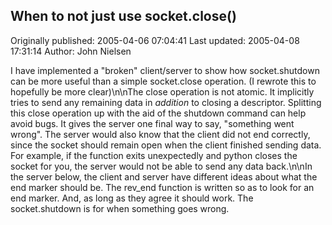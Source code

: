 ## When to not just use socket.close() 
Originally published: 2005-04-06 07:04:41 
Last updated: 2005-04-08 17:31:14 
Author: John Nielsen 
 
I have implemented a "broken" client/server to show how socket.shutdown can be more useful than a simple socket.close operation. (I rewrote this to hopefully be more clear)\n\nThe close operation is not atomic. It implicitly tries to send any remaining data in _addition_ to closing a descriptor.  Splitting this close operation up with the aid of the shutdown command can help avoid bugs.  It gives the server one final way to say, "something went wrong". The server would also know that the client did not end correctly, since the socket should remain open when the client finished sending data. For example, if the function exits unexpectedly and python closes the socket for you, the server would not be able to send any data back.\n\nIn the server below, the client and server have different ideas about what the end marker should be. The rev_end function is written so as to look for an end marker. And, as long as they agree it should work. The socket.shutdown is for when something goes wrong.